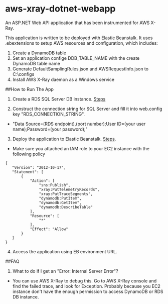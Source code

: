 # aws-xray-dotnet-webapp
An ASP.NET Web API application that has been instrumented for AWS X-Ray.

This application is written to be deployed with Elastic Beanstalk. It uses .ebextensions to setup AWS resources and configuration, which includes:

1. Create a DynamoDB table
2. Set an application confige DDB_TABLE_NAME with the create DynamoDB table name
3. Generate DefaultSamplingRules.json and AWSRequestInfo.json to C:\configs
4. Install AWS X-Ray daemon as a Windows service

##How to Run The App

1. Create a RDS SQL Server DB instance. [Steps](http://docs.aws.amazon.com/AmazonRDS/latest/UserGuide/CHAP_GettingStarted.CreatingConnecting.SQLServer.html#CHAP_GettingStarted.Creating.SQLServer)

2. Construct the connection string for SQL Server and fill it into web.config key "RDS_CONNECTION_STRING".
  * "Data Source=(RDS endpoint),(port number);User ID=(your user name);Password=(your password);"


3. Deploy the application to Elastic Beanstalk. [Steps](http://docs.aws.amazon.com/elasticbeanstalk/latest/dg/create_deploy_NET.quickstart.html#aws-elastic-beanstalk-tutorial-step-2-publish-application). 
 * Make sure you attached an IAM role to your EC2 instance with the following policy
 ```
 {
    "Version": "2012-10-17",
    "Statement": [
        {
            "Action": [
                "sns:Publish",
                "xray:PutTelemetryRecords",
                "xray:PutTraceSegments",
                "dynamodb:PutItem",
                "dynamodb:GetItem",
                "dynamodb:DescribeTable"
            ],
            "Resource": [
                "*"
            ],
            "Effect": "Allow"
        }
    ]
}
```

4. Access the application using EB environment URL.

##FAQ

1. What to do if I get an "Error: Internal Server Error"?
  * You can use AWS X-Ray to debug this. Go to AWS X-Ray console and find the failed trace, and look for Exception. Probably because you EC2 instance don't have the enough permission to access DynamoDB or RDS DB instance.
